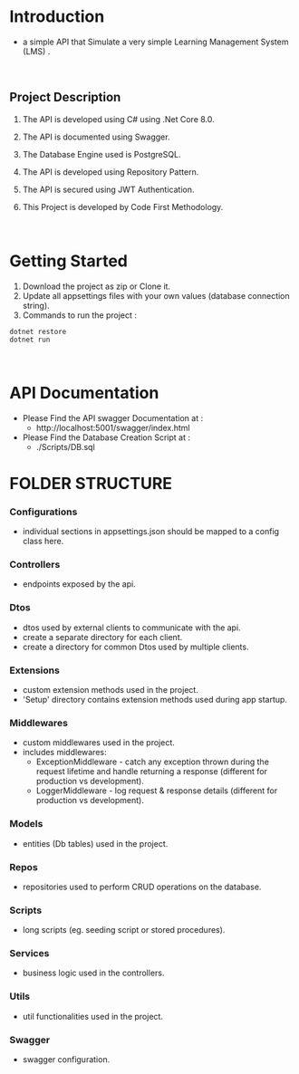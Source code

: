 # Introduction

- a simple API that Simulate a very simple Learning Management System (LMS) .

<br>

## Project Description

1. The API is developed using C# using .Net Core 8.0.

2. The API is documented using Swagger.

3. The Database Engine used is PostgreSQL.

4. The API is developed using Repository Pattern.

5. The API is secured using JWT Authentication.

6. This Project is developed by Code First Methodology.

<br>

# Getting Started

1. Download the project as zip or Clone it.
2. Update all appsettings files with your own values (database connection string).
3. Commands to run the project :

```
dotnet restore
dotnet run
```

<br>

# API Documentation

- Please Find the API swagger Documentation at :
  - http://localhost:5001/swagger/index.html
- Please Find the Database Creation Script at :
  - ./Scripts/DB.sql

# FOLDER STRUCTURE

### Configurations

- individual sections in appsettings.json should be mapped to a config class here.

### Controllers

- endpoints exposed by the api.

### Dtos

- dtos used by external clients to communicate with the api.
- create a separate directory for each client.
- create a directory for common Dtos used by multiple clients.

### Extensions

- custom extension methods used in the project.
- 'Setup' directory contains extension methods used during app startup.

### Middlewares

- custom middlewares used in the project.
- includes middlewares:
  - ExceptionMiddleware - catch any exception thrown during the request lifetime and handle returning a response (different for production vs development).
  - LoggerMiddleware - log request & response details (different for production vs development).

### Models

- entities (Db tables) used in the project.

### Repos

- repositories used to perform CRUD operations on the database.

### Scripts

- long scripts (eg. seeding script or stored procedures).

### Services

- business logic used in the controllers.

### Utils

- util functionalities used in the project.

### Swagger

- swagger configuration.

<br>

